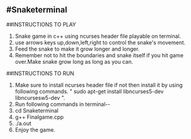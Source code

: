 #Snaketerminal
--------------------------------------------------------------------------------------------------------------
##INSTRUCTIONS TO PLAY
1.  Snake game in c++ using ncurses header file playable on terminal.</t>
2.  use arrows keys up,down,left,right to control the snake's movement.
3.  Feed the snake to make it grow longer and longer.
4.  Remember not to hit the boundaries and snake itself if you hit game over.Make snake grow long as long as you can.

##INSTRUCTIONS TO RUN
1.  Make sure to install ncurses header file if not then install it by using following commands.
       "  sudo apt-get install libncurses5-dev libncursesw5-dev  ".
2.  Run following commands in terminal--
3.  cd Snaketerminal
4.  g++ Finalgame.cpp
5.  ./a.out
6.  Enjoy the game.

